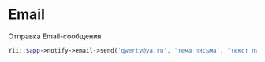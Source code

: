 Email
===

Отправка Email-сообщения

```php
Yii::$app->notify->email->send('qwerty@ya.ru', 'тема письма', 'текст письма');
```